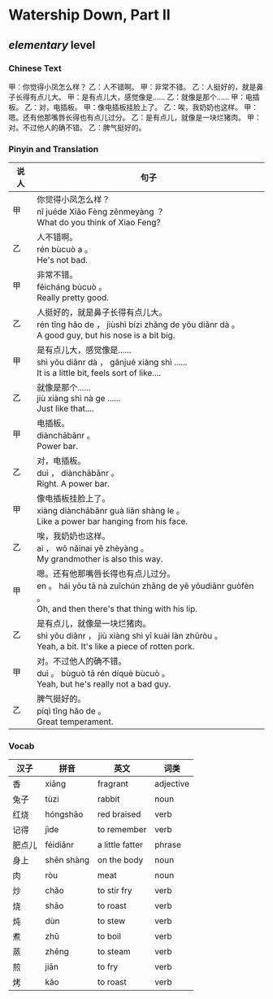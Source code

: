# Watership Down, Part II
## *elementary* level

### Chinese Text
甲：你觉得小凤怎么样？
乙：人不错啊。
甲：非常不错。
乙：人挺好的，就是鼻子长得有点儿大。
甲：是有点儿大，感觉像是......
乙：就像是那个......
甲：电插板。
乙：对，电插板。
甲：像电插板挂脸上了。
乙：唉，我奶奶也这样。
甲：嗯。还有他那嘴唇长得也有点儿过分。
乙：是有点儿，就像是一块烂猪肉。
甲：对。不过他人的确不错。
乙：脾气挺好的。

### Pinyin and Translation
|说人|句子|
|----|----|
|甲|你觉得小凤怎么样？<br />nǐ juéde Xiǎo Fèng zěnmeyàng ？<br />What do you think of Xiao Feng?|
|乙|人不错啊。<br />rén bùcuò a 。<br />He's not bad.|
|甲|非常不错。<br />fēicháng bùcuò 。<br />Really pretty good.|
|乙|人挺好的，就是鼻子长得有点儿大。<br />rén tǐng hǎo de ， jiùshì bízi zhǎng de yǒu diǎnr dà 。<br />A good guy, but his nose is a bit big.|
|甲|是有点儿大，感觉像是......<br />shì yǒu diǎnr dà ， gǎnjué xiàng shì ......<br />It is a little bit, feels sort of like....|
|乙|就像是那个......<br />jiù xiàng shì nà ge ......<br />Just like that....|
|甲|电插板。<br />diànchābǎnr 。<br />Power bar.|
|乙|对，电插板。<br />duì ， diànchābǎnr 。<br />Right. A power bar.|
|甲|像电插板挂脸上了。<br />xiàng diànchābǎnr guà liǎn shàng le 。<br />Like a power bar hanging from his face.|
|乙|唉，我奶奶也这样。<br />ai ， wǒ nǎinai yě zhèyàng 。<br />My grandmother is also this way.|
|甲|嗯。还有他那嘴唇长得也有点儿过分。<br />en 。 hái yǒu tā nà zuǐchún zhǎng de yě yǒudiǎnr guòfèn 。<br />Oh, and then there's that thing with his lip.|
|乙|是有点儿，就像是一块烂猪肉。<br />shì yǒu diǎnr ， jiù xiàng shì yī kuài làn zhūròu 。<br />Yeah, a bit. It's like a piece of rotten pork.|
|甲|对。不过他人的确不错。<br />duì 。 bùguò tā rén díquè bùcuò 。<br />Yeah, but he's really not a bad guy.|
|乙|脾气挺好的。<br />píqì tǐng hǎo de 。<br />Great temperament.|
### Vocab
|汉子|拼音|英文|词类|
|----|----|----|----|
|香|xiāng|fragrant|adjective|
|兔子|tùzi|rabbit|noun|
|红烧|hóngshāo|red braised|verb|
|记得|jìde|to remember|verb|
|肥点儿|féidiǎnr|a little fatter|phrase|
|身上|shēn shàng|on the body|noun|
|肉|ròu|meat|noun|
|炒|chǎo|to stir fry|verb|
|烧|shāo|to roast|verb|
|炖|dùn|to stew|verb|
|煮|zhǔ|to boil|verb|
|蒸|zhēng|to steam|verb|
|煎|jiān|to fry|verb|
|烤|kǎo|to roast|verb|